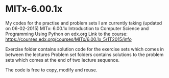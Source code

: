 # MITx-6.00.1x
My codes for the practise and problem sets
I am currently taking (updated on 06-02-2015) MITx: 6.00.1x Introduction to Computer Science and Programming Using Python on edx.org
Link to the course: https://courses.edx.org/courses/MITx/6.00.1x_5/1T2015/info

Exercise folder contains solution code for the exercise sets which comes in between the lectures
Problem set folders contains solutions to the problem sets which comes at the end of two lecture sequence.

The code is free to copy, modify and reuse. 
